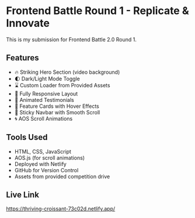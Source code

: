 # Frontend Battle Round 1 - Replicate & Innovate

This is my submission for Frontend Battle 2.0 Round 1.

## Features
- 🔥 Striking Hero Section (video background)
- 🌓 Dark/Light Mode Toggle
- ⌛ Custom Loader from Provided Assets
- 📱 Fully Responsive Layout
- 💬 Animated Testimonials
- 🧩 Feature Cards with Hover Effects
- 🧭 Sticky Navbar with Smooth Scroll
- 🌀 AOS Scroll Animations

## Tools Used
- HTML, CSS, JavaScript
- AOS.js (for scroll animations)
- Deployed with Netlify
- GitHub for Version Control
- Assets from provided competition drive

## Live Link
https://thriving-croissant-73c02d.netlify.app/

